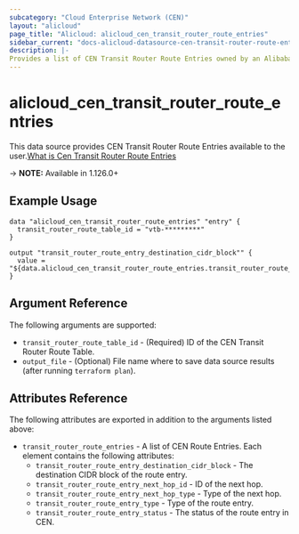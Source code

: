 ```yaml
---
subcategory: "Cloud Enterprise Network (CEN)"
layout: "alicloud"
page_title: "Alicloud: alicloud_cen_transit_router_route_entries"
sidebar_current: "docs-alicloud-datasource-cen-transit-router-route-entries"
description: |-
Provides a list of CEN Transit Router Route Entries owned by an Alibaba Cloud account.
---
```


# alicloud\_cen\_transit\_router\_route\_entries

This data source provides CEN Transit Router Route Entries available to the user.[What is Cen Transit Router Route Entries](https://help.aliyun.com/document_detail/260941.html)

-> **NOTE:** Available in 1.126.0+

## Example Usage

```
data "alicloud_cen_transit_router_route_entries" "entry" {
  transit_router_route_table_id = "vtb-*********"
}

output "transit_router_route_entry_destination_cidr_block"" {
  value = "${data.alicloud_cen_transit_router_route_entries.transit_router_route_entries.0.transit_router_route_entry_destination_cidr_block}"
}
```

## Argument Reference

The following arguments are supported:

* `transit_router_route_table_id` - (Required) ID of the CEN Transit Router Route Table.
* `output_file` - (Optional) File name where to save data source results (after running `terraform plan`).

## Attributes Reference

The following attributes are exported in addition to the arguments listed above:

* `transit_router_route_entries` - A list of CEN Route Entries. Each element contains the following attributes:
    * `transit_router_route_entry_destination_cidr_block` - The destination CIDR block of the route entry.
    * `transit_router_route_entry_next_hop_id` - ID of the next hop.
    * `transit_router_route_entry_next_hop_type` - Type of the next hop.
    * `transit_router_route_entry_type` - Type of the route entry.
    * `transit_router_route_entry_status` - The status of the route entry in CEN.
